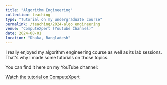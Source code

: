 ```yaml
---
title: "Algorithm Engineering"
collection: teaching
type: "Tutorial on my undergraduate course"
permalink: /teaching/2024-algo_engineering
venue: "ComputeXpert (Youtube Channel)"
date: 2024-08-01
location: "Dhaka, Bangladesh"
---
```


I really enjoyed my algorithm engineering course as well as its lab sessions. That's why I made some tutorials on those topics.

You can find it here on my YouTube channel:

[Watch the tutorial on ComputeXpert](https://www.youtube.com/@ComputeXperts1)
